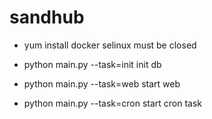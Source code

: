# sandhub


* yum install docker
  selinux must be closed

* python main.py --task=init
  init db 
* python main.py --task=web
  start web
* python main.py --task=cron
  start cron task
